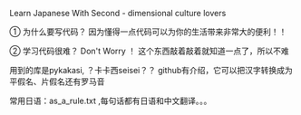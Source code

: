 Learn Japanese 
With Second - dimensional culture lovers

①
为什么要写代码？
因为懂得一点代码可以为你的生活带来非常大的便利！！

②
学习代码很难？
Don't Worry ！ 这个东西敲着敲着就知道一点了，所以不难

用到的库是pykakasi, ？卡卡西seisei？？
github有介绍，它可以把汉字转换成为平假名、片假名还有罗马音


常用日语：as_a_rule.txt ,每句话都有日语和中文翻译。。。





